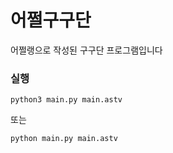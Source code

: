 # 어쩔구구단
어쩔랭으로 작성된 구구단 프로그램입니다

### 실행

```python3 main.py main.astv```

또는

```python main.py main.astv```